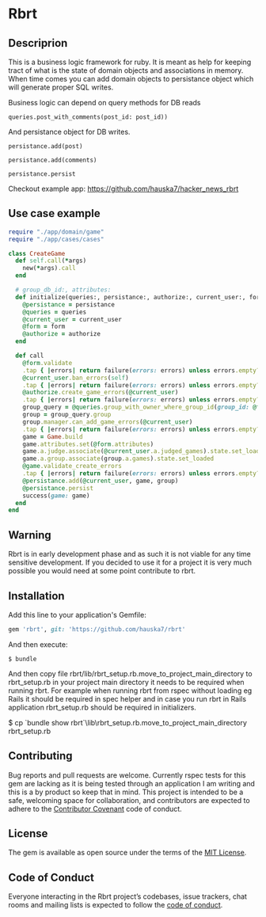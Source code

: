 # Rbrt

## Descriprion

This is a business logic framework for ruby. It is meant as help for keeping tract of what is the state of domain objects and associations in memory. When time comes you can add domain objects to persistance object which will generate proper SQL writes.

Business logic can depend on query methods for DB reads

  `queries.post_with_comments(post_id: post_id))`
  
And persistance object for DB writes.

  `persistance.add(post)`

  `persistance.add(comments)`

  `persistance.persist`
  
Checkout example app: https://github.com/hauska7/hacker_news_rbrt

## Use case example

```ruby
require "./app/domain/game"
require "./app/cases/cases"

class CreateGame
  def self.call(*args)
    new(*args).call
  end

  # group_db_id:, attributes:
  def initialize(queries:, persistance:, authorize:, current_user:, form:)
    @persistance = persistance
    @queries = queries
    @current_user = current_user
    @form = form
    @authorize = authorize
  end

  def call
    @form.validate
    .tap { |errors| return failure(errors: errors) unless errors.empty? }
    @current_user.ban_errors(self)
    .tap { |errors| return failure(errors: errors) unless errors.empty? }
    @authorize.create_game_errors(@current_user)
    .tap { |errors| return failure(errors: errors) unless errors.empty? }
    group_query = @queries.group_with_owner_where_group_id(group_id: @form.group_db_id)
    group = group_query.group
    group.manager.can_add_game_errors(@current_user)
    .tap { |errors| return failure(errors: errors) unless errors.empty? }
    game = Game.build
    game.attributes.set(@form.attributes)
    game.a.judge.associate(@current_user.a.judged_games).state.set_loaded
    game.a.group.associate(group.a.games).state.set_loaded
    @game.validate_create_errors
    .tap { |errors| return failure(errors: errors) unless errors.empty? }
    @persistance.add(@current_user, game, group)
    @persistance.persist
    success(game: game)
  end
end                
```

## Warning

Rbrt is in early development phase and as such it is not viable for any time sensitive development. If you decided to use it for a project it is very much possible you would need at some point contribute to rbrt.

## Installation

Add this line to your application's Gemfile:

```ruby
gem 'rbrt', git: 'https://github.com/hauska7/rbrt'
```

And then execute:

    $ bundle

And then copy file rbrt/lib/rbrt_setup.rb.move_to_project_main_directory to rbrt_setup.rb in your project main directory it needs to be required when running rbrt. For example when running rbrt from rspec without loading eg Rails it should be required in spec helper and in case you run rbrt in Rails application rbrt_setup.rb should be required in initializers.

   $ cp \`bundle show rbrt\`\lib\rbrt_setup.rb.move_to_project_main_directory rbrt_setup.rb

## Contributing

Bug reports and pull requests are welcome. Currently rspec tests for this gem are lacking as it is being tested through an application I am writing and this is a by product so keep that in mind. This project is intended to be a safe, welcoming space for collaboration, and contributors are expected to adhere to the [Contributor Covenant](http://contributor-covenant.org) code of conduct.

## License

The gem is available as open source under the terms of the [MIT License](https://opensource.org/licenses/MIT).

## Code of Conduct

Everyone interacting in the Rbrt project’s codebases, issue trackers, chat rooms and mailing lists is expected to follow the [code of conduct](https://github.com/hauska7/rbrt/blob/master/CODE_OF_CONDUCT.md).

